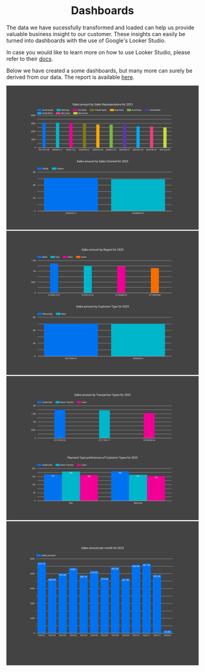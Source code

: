 # <div align="center">Dashboards</div>

The data we have sucessfully transformed and loaded can help us provide valuable business insight to our customer. These insights can easily be turned into dashboards with the use of Google's Looker Studio.

In case you would like to learn more on how to use Looker Studio, please refer to their [docs](https://cloud.google.com/looker/docs/studio).

Below we have created a some dashboards, but many more can surely be derived from our data. The report is available [here](https://lookerstudio.google.com/reporting/3533f77b-fbe5-48ea-84e9-ea792717e666).

![Dashboard 1](/images/dashboard_1.jpg)
![Dashboard 2](/images/dashboard_2.jpg)
![Dashboard 3](/images/dashboard_3.jpg)
![Dashboard 4](/images/dashboard_4.jpg)